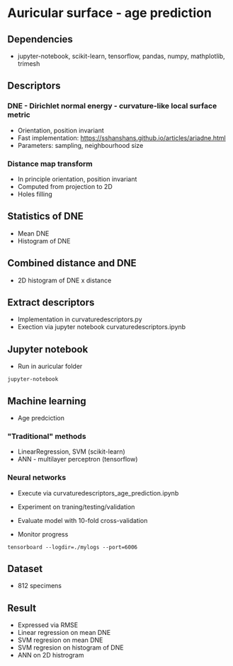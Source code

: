 # Auricular surface - age prediction

## Dependencies

* jupyter-notebook, scikit-learn, tensorflow, pandas, numpy, mathplotlib, trimesh

## Descriptors

### DNE - Dirichlet normal energy - curvature-like local surface metric

* Orientation, position invariant
* Fast implementation: https://sshanshans.github.io/articles/ariadne.html
* Parameters: sampling, neighbourhood size

### Distance map transform

* In principle orientation, position invariant
* Computed from projection to 2D
* Holes filling

## Statistics of DNE

* Mean DNE
* Histogram of DNE

## Combined distance and DNE

* 2D histogram of DNE x distance

## Extract descriptors

* Implementation in curvaturedescriptors.py
* Exection via jupyter notebook curvaturedescriptors.ipynb

## Jupyter notebook

* Run in auricular folder

```
jupyter-notebook
```


## Machine learning

* Age predciction

### "Traditional" methods

* LinearRegression, SVM (scikit-learn)
* ANN - multilayer perceptron (tensorflow)

### Neural networks

* Execute via curvaturedescriptors_age_prediction.ipynb
* Experiment on traning/testing/validation
* Evaluate model with 10-fold cross-validation

* Monitor progress

```
tensorboard --logdir=./mylogs --port=6006
```

## Dataset

* 812 specimens

## Result

* Expressed via RMSE
* Linear regression on mean DNE
* SVM regresion on mean DNE
* SVM regresion on histogram of DNE
* ANN on 2D histrogram
